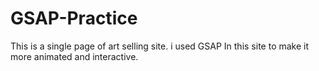 # GSAP-Practice
This is a single page of art selling site. i used GSAP In this site to make it more animated and interactive. 
